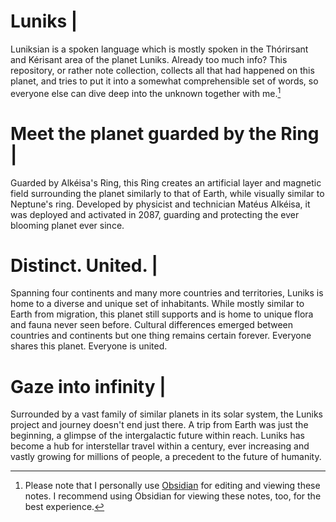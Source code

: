 # Luniks | 
Luniksian is a spoken language which is mostly spoken in the Thórirsant and Kérisant area of the planet Luniks. Already too much info? This repository, or rather note collection, collects all that had happened on this planet, and tries to put it into a somewhat comprehensible set of words, so everyone else can dive deep into the unknown together with me.[^1]

# Meet the planet guarded by the Ring |
Guarded by Alkéisa's Ring, this Ring creates an artificial layer and magnetic field surrounding the planet similarly to that of Earth, while visually similar to Neptune's ring. Developed by physicist and technician Matéus Alkéisa, it was deployed and activated in 2087, guarding and protecting the ever blooming planet ever since.

# Distinct. United. |
Spanning four continents and many more countries and territories, Luniks is home to a diverse and unique set of inhabitants. While mostly similar to Earth from migration, this planet still supports and is home to unique flora and fauna never seen before. Cultural differences emerged between countries and continents but one thing remains certain forever. Everyone shares this planet. Everyone is united.

# Gaze into infinity |
Surrounded by a vast family of similar planets in its solar system, the Luniks project and journey doesn't end just there. A trip from Earth was just the beginning, a glimpse of the intergalactic future within reach. Luniks has become a hub for interstellar travel within a century, ever increasing and vastly growing for millions of people, a precedent to the future of humanity.



[^1]: Please note that I personally use [Obsidian](https://obsidian.md/) for editing and viewing these notes. I recommend using Obsidian for viewing these notes, too, for the best experience.